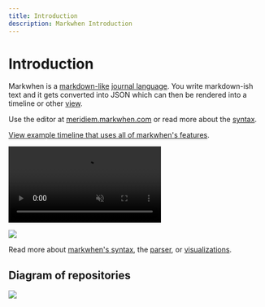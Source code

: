 ```yaml
---
title: Introduction
description: Markwhen Introduction
---
```


<script setup lang="ts">
import Example from "./src/Examples.vue"
import ExampleButton from "./src/ExampleButton.vue"
</script>

# Introduction

Markwhen is a [markdown-like](/markdown-like) [journal language](/journal-language). You write markdown-ish text and it gets converted into JSON which can then be rendered into a timeline or other [view](/visualizations).

Use the editor at [meridiem.markwhen.com](https://meridiem.markwhen.com) or read more about the [syntax](/syntax).

<Example class="vp-raw" />

[View example timeline that uses all of markwhen's features](https://meridiem.markwhen.com/example).

<video autoplay loop playsinline muted src="https://blog.markwhen.com/images/jump.webm"></video>

![](https://blog.markwhen.com/images/calendar1.png)

Read more about [markwhen's syntax](/syntax/overview), the [parser](/parser), or [visualizations](/visualizations).

## Diagram of repositories

![](/images/markwhen.excalidraw.svg)
